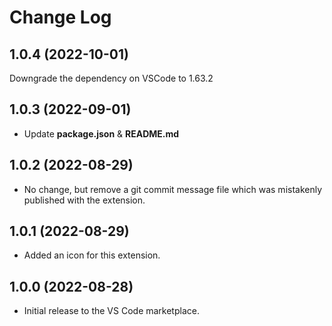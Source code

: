 # Change Log

## 1.0.4 (2022-10-01)
Downgrade the dependency on VSCode to 1.63.2

## 1.0.3 (2022-09-01)
- Update **package.json** & **README.md**

## 1.0.2 (2022-08-29)
- No change, but remove a git commit message file which was mistakenly published with the extension.

## 1.0.1 (2022-08-29)
- Added an icon for this extension.

## 1.0.0 (2022-08-28)

- Initial release to the VS Code marketplace.